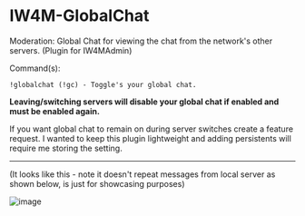 # IW4M-GlobalChat
Moderation: Global Chat for viewing the chat from the network's other servers. (Plugin for IW4MAdmin)

Command(s):
```
!globalchat (!gc) - Toggle's your global chat.
```

**Leaving/switching servers will disable your global chat if enabled and must be enabled again.**

If you want global chat to remain on during server switches create a feature request. 
I wanted to keep this plugin lightweight and adding persistents will require me storing the setting.

***

(It looks like this - note it doesn't repeat messages from local server as shown below, is just for showcasing purposes)

![image](https://user-images.githubusercontent.com/4959320/178148392-c9723019-8d3b-4120-895f-351285d1f352.png)
